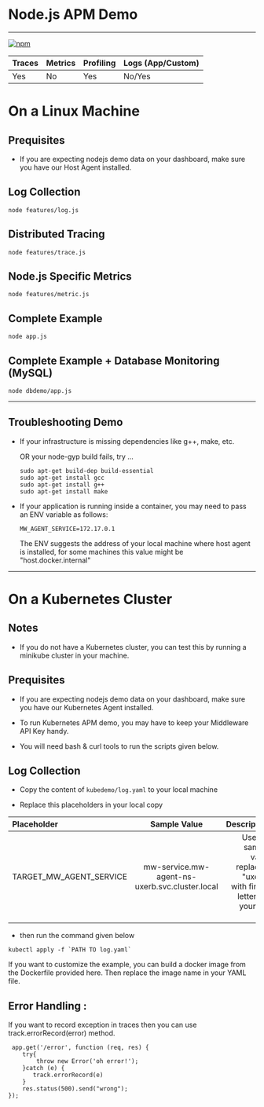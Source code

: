 # Node.js APM Demo

---------------------
[![npm](https://img.shields.io/npm/v/%40middleware.io%2Fnode-apm)](https://www.npmjs.com/package/@middleware.io/node-apm)


| Traces | Metrics | Profiling | Logs (App/Custom) |
|--------|---------|-----------|-------------------|
|   Yes  | No      |    Yes    | No/Yes            |

# On a Linux Machine

## Prequisites

* If you are expecting nodejs demo data on your dashboard, make sure you have our Host Agent installed.

## Log Collection
```
node features/log.js
```

## Distributed Tracing
```
node features/trace.js
```

## Node.js Specific Metrics
```
node features/metric.js
```

## Complete Example
```
node app.js
```

## Complete Example + Database Monitoring (MySQL)
```
node dbdemo/app.js
```

---------------------------------

## Troubleshooting Demo
* If your infrastructure is missing dependencies like g++, make, etc.

    OR your node-gyp build fails, try ...
    ```
    sudo apt-get build-dep build-essential
    sudo apt-get install gcc
    sudo apt-get install g++
    sudo apt-get install make
    ```

* If your application is running inside a container, you may need to pass an ENV variable as follows:

  `MW_AGENT_SERVICE=172.17.0.1`
  
  The ENV suggests the address of your local machine where host agent is installed, for some machines this value might be "host.docker.internal"

---------------------

# On a Kubernetes Cluster

## Notes


* If you do not have a Kubernetes cluster, you can test this by running a minikube cluster in your machine.
## Prequisites

* If you are expecting nodejs demo data on your dashboard, make sure you have our Kubernetes Agent installed.

* To run Kubernetes APM demo, you may have to keep your Middleware API Key handy.

* You will need bash & curl tools to run the scripts given below.

## Log Collection

* Copy the content of `kubedemo/log.yaml` to your local machine

* Replace this placeholders in your local copy

| Placeholder      | Sample Value | Description     |
| :---             |    :----:    |          ---: |
| TARGET_MW_AGENT_SERVICE        | mw-service.mw-agent-ns-uxerb.svc.cluster.local         | Use the sample value replacing  "uxerb" with first 5 letters of your API Key      |

* then run the command given below

```
kubectl apply -f `PATH TO log.yaml`
```

If you want to customize the example, you can build a docker image from the Dockerfile provided here. Then replace the image name in your YAML file.

## Error Handling :

If you want to record exception in traces then you can use track.errorRecord(error) method.

```
 app.get('/error', function (req, res) {
    try{
        throw new Error('oh error!');
    }catch (e) {
       track.errorRecord(e)
    }
    res.status(500).send("wrong");
});
 


